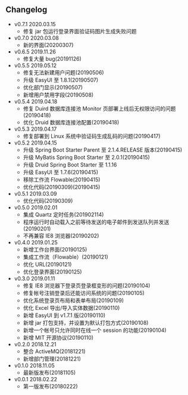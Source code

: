 
## Changelog
- v0.7.1 2020.03.15
  - 修复 jar 包运行登录界面验证码图片生成失败问题
- v0.7.0 2020.03.08
  - 新的界面(20200307)
- v0.6.5 2019.11.26
  - 修复大量 bug(20191126)
- v0.5.5 2019.05.12
  - 修复无法新建用户问题(20190506)
  - 升级 EasyUI 至 1.8.1(20190507)
  - 优化部门显示(20190507)
  - 新增用户禁用字段(20190508)
- v0.5.4 2019.04.18
  - 修复 Duird 数据库连接池 Monitor 页部署上线后无权限访问的问题(20190418)
  - 优化 Druid 数据库连接池配置(20190418)
- v0.5.3 2019.04.17
  - 修复部署到 Linux 系统中验证码生成乱码的问题(20190417)
- v0.5.2 2019.04.15
  - 升级 Spring Boot Starter Parent 至 2.1.4.RELEASE 版本(20190415)
  - 升级 MyBatis Spring Boot Starter 至 2.0.1(20190415)
  - 升级 Druid Spring Boot Starter 至 1.1.16
  - 升级 EasyUI 至 1.7.6(20190415)
  - 移除工作流 Flowable(20190415)
  - 优化代码(20190309)(20190415)
- v0.5.1 2019.03.09
  - 优化代码(20190309)
- v0.5.0 2019.02.01
  - 集成 Quartz 定时任务(201902114)
  - 程序运行时自动载入之前等待发送的电子邮件到发送队列并发送(20190201)
  - 不再兼容 IE8 浏览器(20190202)
- v0.4.0 2019.01.25
  - 新增工作台界面(20190125)
  - 集成工作流（Flowable）(20190121)
  - 优化 URL(20190121)
  - 优化登录界面(20190125)
- v0.3.0 2019.01.11
  - 修复 IE8 浏览器下登录页登录框变形的问题(20190104)
  - 修复帐号注销登录后还能访问系统的问题(20190105)
  - 优化系统登录页布局和表单布局(20190109)
  - 优化 Excel 导出/导入实体数据(20190110)
  - 新增 EasyUI 到 v1.7.1 版(20190110)
  - 新增 jar 打包支持，并设置为默认打包方式(20190108)
  - 新增一个帐号只允许同时在线一个 session 的功能(20190104)
  - 新增 MIT 开源协议(20190110)
- v0.2.0 2018.12.21
  - 整合 ActiveMQ(20181221)
  - 新增部门管理(20181221)
- v0.1.0 2018.11.05
  - 最新版发布(20181105)
- v0.0.1 2018.02.22
  - 第一版发布(20180222)